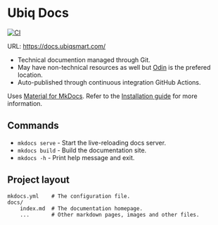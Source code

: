 # Ubiq Docs
<a href="https://github.com/ubiq/docs/actions"><img
    src="https://github.com/ubiq/docs/workflows/ci/badge.svg?branch=master"
    alt="CI"
  /></a>

URL: https://docs.ubiqsmart.com/

* Technical documention managed through Git.
* May have non-technical resources as well but [Odin](https://odin.ubiqsmart.com/) is the prefered location.
* Auto-published through continuous integration GitHub Actions.

Uses [Material for MkDocs](https://squidfunk.github.io/mkdocs-material/). Refer to the [Installation guide](https://squidfunk.github.io/mkdocs-material/getting-started/) for more information.

## Commands

* `mkdocs serve` - Start the live-reloading docs server.
* `mkdocs build` - Build the documentation site.
* `mkdocs -h` - Print help message and exit.

## Project layout

```
mkdocs.yml    # The configuration file.
docs/
    index.md  # The documentation homepage.
    ...       # Other markdown pages, images and other files.
```
